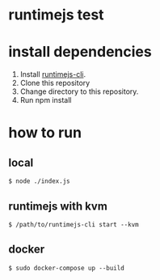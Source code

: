 # runtimejs test

# install dependencies

1. Install [runtimejs-cli](https://github.com/runtimejs/runtime-cli).
2. Clone this repository
3. Change directory to this repository.
4. Run npm install

# how to run

## local

```
$ node ./index.js
```

## runtimejs with kvm

```
$ /path/to/runtimejs-cli start --kvm
```

## docker

```
$ sudo docker-compose up --build
```
